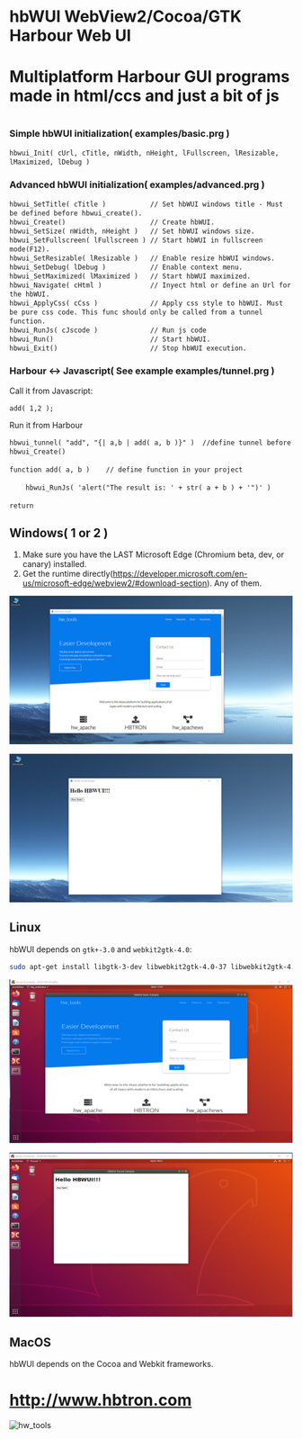 # hbWUI WebView2/Cocoa/GTK Harbour Web UI
#
# Multiplatform Harbour GUI programs made in html/ccs and just a bit of js
#

### Simple hbWUI initialization( examples/basic.prg )

    hbwui_Init( cUrl, cTitle, nWidth, nHeight, lFullscreen, lResizable, lMaximized, lDebug )

### Advanced hbWUI initialization( examples/advanced.prg )

    hbwui_SetTitle( cTitle )           // Set hbWUI windows title - Must be defined before hbwui_create().
    hbwui_Create()                     // Create hbWUI.
    hbwui_SetSize( nWidth, nHeight )   // Set hbWUI windows size.
    hbwui_SetFullscreen( lFullscreen ) // Start hbWUI in fullscreen mode(F12).
    hbwui_SetResizable( lResizable )   // Enable resize hbWUI windows.
    hbwui_SetDebug( lDebug )           // Enable context menu.
    hbwui_SetMaximized( lMaximized )   // Start hbWUI maximized.
    hbwui_Navigate( cHtml )            // Inyect html or define an Url for the hbWUI.
    hbwui_ApplyCss( cCss )             // Apply css style to hbWUI. Must be pure css code. This func should only be called from a tunnel function.
    hbwui_RunJs( cJscode )             // Run js code
    hbwui_Run()                        // Start hbWUI.
    hbwui_Exit()                       // Stop hbWUI execution.

### Harbour <-> Javascript( See example examples/tunnel.prg )

Call it from Javascript:

    add( 1,2 ); 

Run it from Harbour

    hbwui_tunnel( "add", "{| a,b | add( a, b )}" )  //define tunnel before hbwui_Create()

    function add( a, b )    // define function in your project

        hbwui_RunJs( 'alert("The result is: ' + str( a + b ) + '")' )

    return     
    
## Windows( 1 or 2 ) 

1) Make sure you have the LAST Microsoft Edge (Chromium beta, dev, or canary) installed.
2) Get the runtime directly(https://developer.microsoft.com/en-us/microsoft-edge/webview2/#download-section). Any of them.

<p align="center"><img alt="linux" src="examples/screenshots/Windows1.png"></p>
<p align="center"><img alt="linux" src="examples/screenshots/Windows2.png"></p>

## Linux

hbWUI depends on `gtk+-3.0` and `webkit2gtk-4.0`:

```sh
sudo apt-get install libgtk-3-dev libwebkit2gtk-4.0-37 libwebkit2gtk-4.0-dev
```
<p align="center"><img alt="linux" src="examples/screenshots/ubuntu1.png"></p>
<p align="center"><img alt="linux" src="examples/screenshots/ubuntu2.png"></p>

## MacOS

hbWUI depends on the Cocoa and Webkit frameworks.

# http://www.hbtron.com
<img src="http://www.hbtron.com/hwtools512.png" width="250" title="hw_tools">
